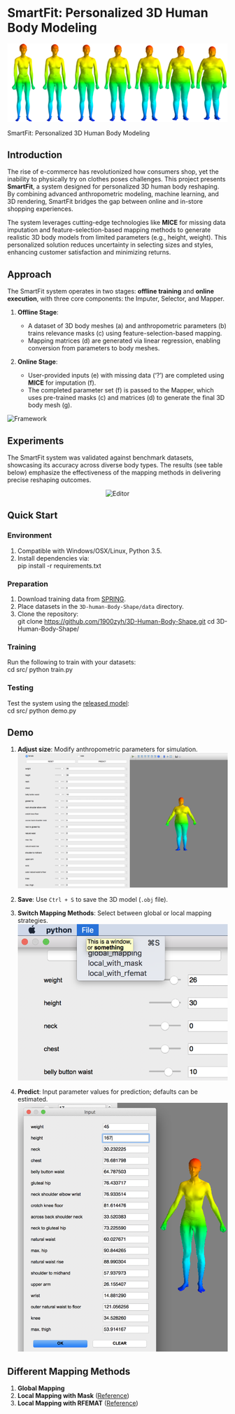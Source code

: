 # SmartFit: Personalized 3D Human Body Modeling  

![Creating by Deform-Based Global Mapping](https://raw.githubusercontent.com/1900zyh/3D-Human-Body-Shape/master/docs/dg-h.png)

SmartFit: Personalized 3D Human Body Modeling  
  


## Introduction  

The rise of e-commerce has revolutionized how consumers shop, yet the inability to physically try on clothes poses challenges. This project presents **SmartFit**, a system designed for personalized 3D human body reshaping. By combining advanced anthropometric modeling, machine learning, and 3D rendering, SmartFit bridges the gap between online and in-store shopping experiences.  

The system leverages cutting-edge technologies like **MICE** for missing data imputation and feature-selection-based mapping methods to generate realistic 3D body models from limited parameters (e.g., height, weight). This personalized solution reduces uncertainty in selecting sizes and styles, enhancing customer satisfaction and minimizing returns.  



## Approach  

The SmartFit system operates in two stages: **offline training** and **online execution**, with three core components: the Imputer, Selector, and Mapper.  

1. **Offline Stage**:  
   - A dataset of 3D body meshes (a) and anthropometric parameters (b) trains relevance masks (c) using feature-selection-based mapping.  
   - Mapping matrices (d) are generated via linear regression, enabling conversion from parameters to body meshes.  

2. **Online Stage**:  
   - User-provided inputs (e) with missing data (‘?’) are completed using **MICE** for imputation (f).  
   - The completed parameter set (f) is passed to the Mapper, which uses pre-trained masks (c) and matrices (d) to generate the final 3D body mesh (g).  

![Framework](https://raw.githubusercontent.com/1900zyh/3D-Human-Body-Shape/master/docs/framework.PNG)



## Experiments  

The SmartFit system was validated against benchmark datasets, showcasing its accuracy across diverse body types. The results (see table below) emphasize the effectiveness of the mapping methods in delivering precise reshaping outcomes.  

<div align="center">
	<img src="https://raw.githubusercontent.com/1900zyh/3D-Human-Body-Shape/master/docs/table2.PNG" alt="Editor" width="500">
</div>



## Quick Start  

### Environment  

1. Compatible with Windows/OSX/Linux, Python 3.5.  
2. Install dependencies via:  
pip install -r requirements.txt



### Preparation  

1. Download training data from [SPRING](https://graphics.soe.ucsc.edu/data/BodyModels/index.html).  
2. Place datasets in the `3D-human-Body-Shape/data` directory.  
3. Clone the repository:  
git clone https://github.com/1900zyh/3D-Human-Body-Shape.git cd 3D-Human-Body-Shape/



### Training  

Run the following to train with your datasets:  
cd src/ python train.py


### Testing  

Test the system using the [released model](https://github.com/1900zyh/3D-Human-Body-Shape/tree/master/release_model):  
cd src/ python demo.py


## Demo  

1. **Adjust size**: Modify anthropometric parameters for simulation.  
   ![Demo Step 1](https://raw.githubusercontent.com/1900zyh/3D-Human-Body-Shape/master/docs/fig1.png)  

2. **Save**: Use `Ctrl + S` to save the 3D model (`.obj` file).  

3. **Switch Mapping Methods**: Select between global or local mapping strategies.  
   ![Demo Step 3](https://raw.githubusercontent.com/1900zyh/3D-Human-Body-Shape/master/docs/fig2.png)  

4. **Predict**: Input parameter values for prediction; defaults can be estimated.  
   ![Demo Step 4](https://raw.githubusercontent.com/1900zyh/3D-Human-Body-Shape/master/docs/fig3.png)  



## Different Mapping Methods  

1. **Global Mapping**  
2. **Local Mapping with Mask** ([Reference](https://dl.acm.org/citation.cfm?id=2758217))  
3. **Local Mapping with RFEMAT** ([Reference](https://link.springer.com/chapter/10.1007/978-981-10-))
